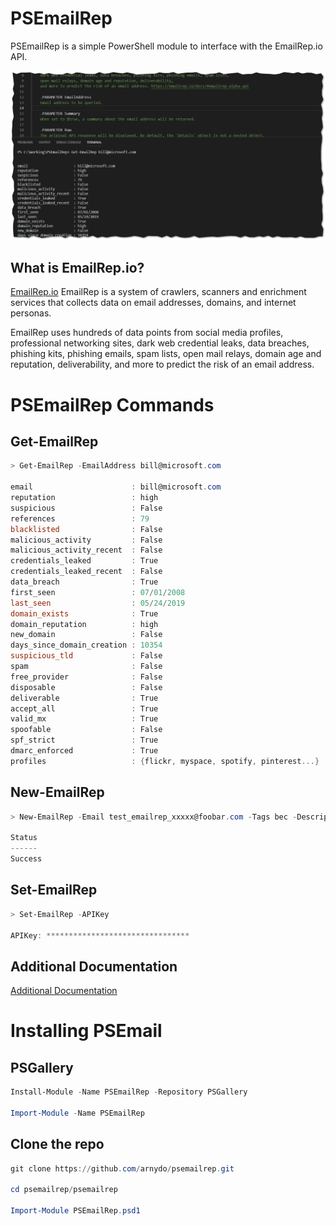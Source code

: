 # PSEmailRep

PSEmailRep is a simple PowerShell module to interface with the EmailRep.io API.

![ScreenShot](/Media/screenshot.png)

## What is EmailRep.io?

[EmailRep.io](https://emailrep.io/) EmailRep is a system of crawlers, scanners and enrichment services that collects data on email addresses, domains, and internet personas.

EmailRep uses hundreds of data points from social media profiles, professional networking sites, dark web credential leaks, data breaches, phishing kits, phishing emails, spam lists, open mail relays, domain age and reputation, deliverability, and more to predict the risk of an email address.

# PSEmailRep Commands

## Get-EmailRep

```powershell
> Get-EmailRep -EmailAddress bill@microsoft.com

email                      : bill@microsoft.com
reputation                 : high
suspicious                 : False
references                 : 79
blacklisted                : False
malicious_activity         : False
malicious_activity_recent  : False
credentials_leaked         : True
credentials_leaked_recent  : False
data_breach                : True
first_seen                 : 07/01/2008
last_seen                  : 05/24/2019
domain_exists              : True
domain_reputation          : high
new_domain                 : False
days_since_domain_creation : 10354
suspicious_tld             : False
spam                       : False
free_provider              : False
disposable                 : False
deliverable                : True
accept_all                 : True
valid_mx                   : True
spoofable                  : False
spf_strict                 : True
dmarc_enforced             : True
profiles                   : {flickr, myspace, spotify, pinterest...}
```

## New-EmailRep
```powershell
> New-EmailRep -Email test_emailrep_xxxxx@foobar.com -Tags bec -Description 'Business email takeover' -ApiKey $ApiKey

Status
------
Success
```

## Set-EmailRep
```powershell
> Set-EmailRep -APIKey

APIKey: ********************************
```

## Additional Documentation
[Additional Documentation](/Docs)

# Installing PSEmail

## PSGallery
```powershell
Install-Module -Name PSEmailRep -Repository PSGallery

Import-Module -Name PSEmailRep
```

## Clone the repo
```powershell
git clone https://github.com/arnydo/psemailrep.git

cd psemailrep/psemailrep

Import-Module PSEmailRep.psd1
```